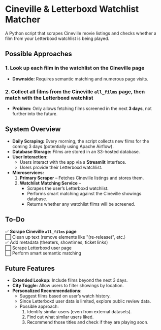 # Cineville & Letterboxd Watchlist Matcher  

A Python script that scrapes Cineville movie listings and checks whether a film from your Letterboxd watchlist is being played.  

## Possible Approaches  

### 1. Look up each film in the watchlist on the Cineville page  
- **Downside:** Requires semantic matching and numerous page visits.  

### 2. Collect all films from the Cineville `all_films` page, then match with the Letterboxd watchlist  
- **Problem:** Only allows fetching films screened in the next **3 days**, not further into the future.  

## System Overview  

- **Daily Scraping:** Every morning, the script collects new films for the coming 3 days (potentially using Apache Airflow).  
- **Database Storage:** Films are stored in an S3-hosted database.  
- **User Interaction:**  
  - Users interact with the app via a **Streamlit** interface.  
  - Users provide their Letterboxd watchlist.  
- **Microservices:**  
  1. **Primary Scraper** – Fetches Cineville listings and stores them.  
  2. **Watchlist Matching Service** –  
     - Scrapes the user’s Letterboxd watchlist.  
     - Performs smart matching against the Cineville showings database.  
     - Returns whether any watchlist films will be screened.  

## To-Do  

✅ **Scrape Cineville `all_films` page**  
⬜ Clean up text (remove elements like "(re-release)", etc.)  
✅ Add metadata (theaters, showtimes, ticket links)  
⬜ Scrape Letterboxd user page  
⬜ Perform smart semantic matching  

## Future Features  

- **Extended Lookup:** Include films beyond the next 3 days.  
- **City Toggle:** Allow users to filter showings by location.  
- **Personalized Recommendations:**  
  - Suggest films based on user’s watch history.  
  - Since Letterboxd user data is limited, explore public review data.  
  - Possible approach:  
    1. Identify similar users (even from external datasets).  
    2. Find out what similar users liked.  
    3. Recommend those titles and check if they are playing soon.  
